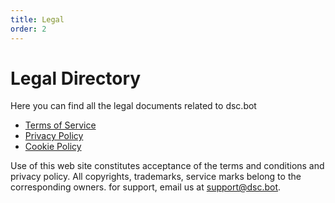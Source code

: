 ```yaml
---
title: Legal
order: 2
---
```


# Legal Directory

Here you can find all the legal documents related to dsc.bot

- [Terms of Service](./terms-of-service)
- [Privacy Policy](./privacy-policy)
- [Cookie Policy](./cookie-policy)

Use of this web site constitutes acceptance of the terms and conditions and privacy policy. All copyrights, trademarks, service marks belong to the corresponding owners. for support, email us at [support@dsc.bot](mailto:support@dsc.bot).
